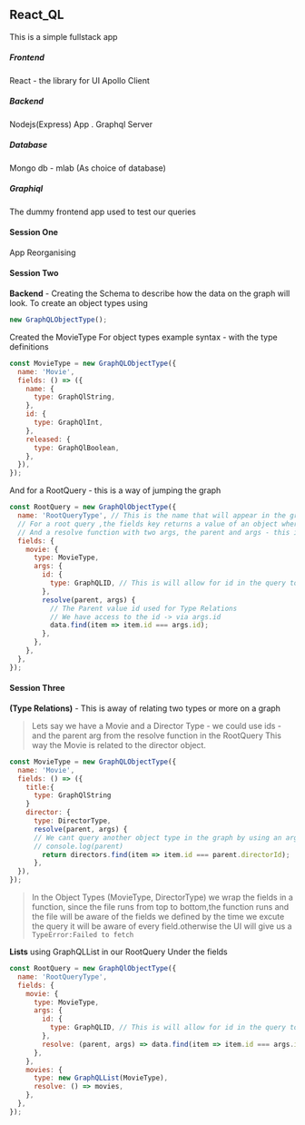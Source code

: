 ## React_QL

This is a simple fullstack app

##### Frontend

React - the library for UI
Apollo Client

##### Backend

Nodejs(Express) App .
Graphql Server

##### Database

Mongo db - mlab (As choice of database)

##### Graphiql

The dummy frontend app used to test our queries

#### Session One

App Reorganising

#### Session Two

**Backend** - Creating the Schema to describe how the data on the graph will look.
To create an object types using

```js
new GraphQLObjectType();
```

Created the MovieType
For object types example syntax - with the type definitions

```js
const MovieType = new GraphQLObjectType({
  name: 'Movie',
  fields: () => ({
    name: {
      type: GraphQlString,
    },
    id: {
      type: GraphQlInt,
    },
    released: {
      type: GraphQlBoolean,
    },
  }),
});
```

And for a RootQuery - this is a way of jumping the graph

```js
const RootQuery = new GraphQlObjectType({
  name: 'RootQueryType', // This is the name that will appear in the graphiql ui
  // For a root query ,the fields key returns a value of an object where we describe the field which is an object too with a type  to reference the ObjectType(Schema), the args - the possible args that will be passed with the query.
  // And a resolve function with two args, the parent and args - this is where we could filter thru the data to be returned by the query basically it look at the data and returns whats needed
  fields: {
    movie: {
      type: MovieType,
      args: {
        id: {
          type: GraphQLID, // This is will allow for id in the query to be either a string or interger
        },
        resolve(parent, args) {
          // The Parent value id used for Type Relations
          // We have access to the id -> via args.id
          data.find(item => item.id === args.id);
        },
      },
    },
  },
});
```

#### Session Three

**(Type Relations)** - This is away of relating two types or more on a graph

> Lets say we have a Movie and a Director Type -
> we could use ids - and the parent arg from the resolve function in the RootQuery
> This way the Movie is related to the director object.

```js
const MovieType = new GraphQLObjectType({
  name: 'Movie',
  fields: () => ({
    title:{
      type: GraphQlString
    }
    director: {
      type: DirectorType,
      resolve(parent, args) {
      // We cant query another object type in the graph by using an arg / map key ie;
      // console.log(parent)
        return directors.find(item => item.id === parent.directorId);
      },
  }),
});
```

> In the Object Types (MovieType, DirectorType) we wrap the fields in a function,
> since the file runs from top to bottom,the function runs and the file will be aware of the fields we defined
> by the time we excute the query it will be aware of every field.otherwise the UI will give us a `TypeError:Failed to fetch`

**Lists** using GraphQLList in our RootQuery Under the fields

```js
const RootQuery = new GraphQlObjectType({
  name: 'RootQueryType',
  fields: {
    movie: {
      type: MovieType,
      args: {
        id: {
          type: GraphQLID, // This is will allow for id in the query to be either a string or interger
        },
        resolve: (parent, args) => data.find(item => item.id === args.id),
      },
    },
    movies: {
      type: new GraphQLList(MovieType),
      resolve: () => movies,
    },
  },
});
```
